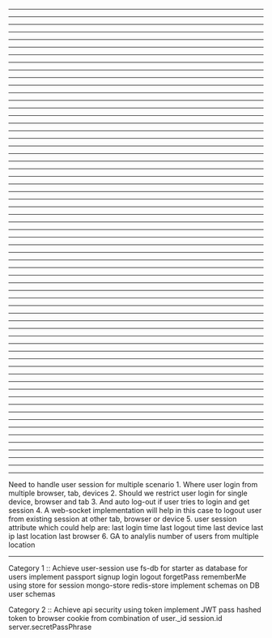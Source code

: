 


-------------------------------------------------------------------



-------------------------------------------------------------------



-------------------------------------------------------------------



-------------------------------------------------------------------



-------------------------------------------------------------------



-------------------------------------------------------------------



-------------------------------------------------------------------



-------------------------------------------------------------------



-------------------------------------------------------------------



-------------------------------------------------------------------



-------------------------------------------------------------------



-------------------------------------------------------------------



-------------------------------------------------------------------



-------------------------------------------------------------------



-------------------------------------------------------------------



-------------------------------------------------------------------



-------------------------------------------------------------------



-------------------------------------------------------------------



-------------------------------------------------------------------



-------------------------------------------------------------------



-------------------------------------------------------------------



-------------------------------------------------------------------



-------------------------------------------------------------------



-------------------------------------------------------------------



-------------------------------------------------------------------



-------------------------------------------------------------------



-------------------------------------------------------------------



-------------------------------------------------------------------



-------------------------------------------------------------------



-------------------------------------------------------------------



-------------------------------------------------------------------



-------------------------------------------------------------------



-------------------------------------------------------------------



-------------------------------------------------------------------



-------------------------------------------------------------------



-------------------------------------------------------------------



-------------------------------------------------------------------



-------------------------------------------------------------------



-------------------------------------------------------------------



-------------------------------------------------------------------



-------------------------------------------------------------------



-------------------------------------------------------------------



-------------------------------------------------------------------



-------------------------------------------------------------------



-------------------------------------------------------------------



-------------------------------------------------------------------



-------------------------------------------------------------------



-------------------------------------------------------------------



-------------------------------------------------------------------



-------------------------------------------------------------------



-------------------------------------------------------------------



-------------------------------------------------------------------



-------------------------------------------------------------------



-------------------------------------------------------------------



-------------------------------------------------------------------



-------------------------------------------------------------------



-------------------------------------------------------------------



-------------------------------------------------------------------



-------------------------------------------------------------------



-------------------------------------------------------------------



-------------------------------------------------------------------



-------------------------------------------------------------------

Need to handle user session for multiple scenario
    1. Where user login from multiple browser, tab, devices
    2. Should we restrict user login for single device, browser and tab
    3. And auto log-out if user tries to login and get session
    4. A web-socket implementation will help in this case to logout user from
        existing session at other tab, browser or device
    5. user session attribute which could help are:
        last login time
        last logout time
        last device
        last ip
        last location
        last browser
    6. GA to analylis number of users from multiple location

-------------------------------------------------------------------

Category 1 :: Achieve user-session
    use fs-db for starter as database for users
    implement passport
        signup
        login
        logout
        forgetPass
        rememberMe
    using store for session
        mongo-store
        redis-store
    implement schemas on DB
        user schemas

Category 2  :: Achieve api security using token
    implement JWT
    pass hashed token to browser cookie from combination of 
        user._id
        session.id
        server.secretPassPhrase
